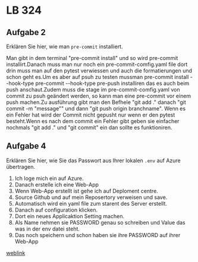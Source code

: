 
# LB 324

## Aufgabe 2
Erklären Sie hier, wie man `pre-commit` installiert.

 Man gibt in dem terminal "pre-commit install" und so wird pre-commit installirt.Danach muss man nur noch ein pre-commit-comfig.yaml file dort drin muss man auf den pytest verwiessen und auch die formatierungen  und schon geht es.Um es aber auf psuh zu testen mussman pre-commit install --hook-type pre-commit --hook-type pre-push installiren das es auch beim push anschaut.Zudem muss die stage im pre-commit-comfig.yaml von commit zu psuh geändert werden, so kann man eine pre-commit vor einem push  machen.Zu ausführung gibt man den Befhele "git add ." danach
 "git commit -m "message"" und dann "git push origin branchname". Wenn es ein Fehler hat wird der Commit nicht gepusht nur wenn er den pytest besteht.Wenn es nach dem commit ein Fehler gibt geben sie einfacher nochmals "git add ." und "git commit" ein dan sollte es funktioniren.



## Aufgabe 4
Erklären Sie hier, wie Sie das Passwort aus Ihrer lokalen `.env` auf Azure übertragen.

1. Ich loge mich ein auf Azure.
2. Danach erstelle ich eine Web-App
3. Wenn Web-App erstellt ist gehe ich auf Deploment centre.
4. Source Github und auf mein Reposertory verweisen und save.
5. Automatisch wird ein yaml file zum starent des Server erstellt.
6. Danach auf configuration klicken.
7. Dort ein neues Applicaktion Setting machen.
8. Als Name nehmen sie PASSWORD genau so schreiben und Value das was in der env datei steht.
9. Das noch speichern und schon haben sie ihre PASSWORD auf ihrer Web-App


[weblink](https://lb324v3.azurewebsites.net/)
